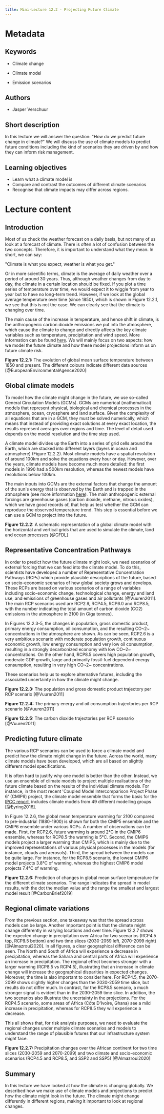 ```yaml
---
title: Mini-Lecture 12.2 - Projecting Future Climate
---
```


# Metadata 

## Keywords

-   Climate change

-   Climate model

-   Emission scenarios

## Authors 

-   Jasper Verschuur

## Short description 

In this lecture we will answer the question: "How do we predict future
change in climate?" We will discuss the use of climate models to predict
future conditions including the kind of scenarios they are driven by and
how they can inform risk management.

## Learning objectives 

-   Learn what a climate model is
-   Compare and contrast the outcomes of different climate scenarios
-   Recognise that climate impacts may differ across regions.

# Lecture content 

## Introduction 

Most of us check the weather forecast on a daily basis, but not many of
us look at a forecast of climate. There is often a lot of confusion
between the two concepts. Therefore, it is important to understand what
they mean. In short, we can say:

"Climate is what you expect, weather is what you get."

Or in more scientific terms, climate is the average of daily weather
over a period of around 30 years. Thus, although weather changes from
day to day, the climate in a certain location should be fixed. If you
plot a time series of temperature over time, we would expect it to
wiggle from year to year but to have no long-term trend. However, if we
look at the global average temperature over time (since 1850), which is
shown in Figure 12.2.1, we see that this is not the case. We can clearly
see that the climate is changing over time.

The main cause of the increase in temperature, and hence shift in
climate, is the anthropogenic carbon dioxide emissions we put into the
atmosphere, which cause the climate to change and directly affects the
key climate variables such as temperature, precipitation and wind speed.
More information can be found
[here](https://www.noaa.gov/education/resource-collections/climate). We
will mainly focus on two aspects: how we model the future climate and
how these model projections inform us on future climate risk.

**Figure 12.2.1:** The evolution of global mean surface temperature
between 1850 and present. The different colours indicate different data
sources [@EuropeanEnvironmentalAgence2020]

## Global climate models

To model how the climate might change in the future, we use so-called
General Circulation Models (GCMs). GCMs are numerical (mathematical)
models that represent physical, biological and chemical processes in the
atmosphere, ocean, cryosphere and land surface. Given the complexity of
all equations that are in a GCM, they must be solved numerically, which
means that instead of providing exact solutions at every exact location,
the results represent averages over regions and time. The level of
detail used depends on the model resolution and the time step used.

A climate model divides up the Earth into a series of grid cells around
the Earth, which are stacked into different layers (layers in ocean and
atmosphere) (Figure 12.2.2). Most climate models have a spatial
resolution of around 100km and solve the equations every hour or day.
However, over the years, climate models have become much more detailed:
the first models in 1990 had a 500km resolution, whereas the newest
models have resolutions below 100km.

The main inputs into GCMs are the external factors that change the
amount of the sun's energy that is observed by the Earth and is trapped
in the atmosphere (see more information
[here](https://en.wikipedia.org/wiki/Earth%27s_energy_budget)). The main
anthropogenic external forcings are greenhouse gases (carbon dioxide,
methane, nitrous oxides), which we have good records of, that help us
test whether the GCM can reproduce the observed temperature trend. This
step is essential before we can use a GCM to project into the future.

**Figure 12.2.2:** A schematic representation of a global climate model
with the horizontal and vertical grids that are used to simulate the
climate, land and ocean processes [@GFDL]

## Representative Concentration Pathways

In order to predict how the future climate might look, we need scenarios
of external forcing that we can feed into the climate model. To do this,
scientists have developed a number of Representative Concentration
Pathways (RCPs) which provide plausible descriptions of the future,
based on socio-economic scenarios of how global society grows and
develops. These RCPs are based on various scenarios of a range of
variables including socio-economic change, technological change, energy
and land use, and emissions of greenhouse gases and air pollutants
[@Vuuren2011]. The main RCP scenarios used are RCP2.6, RCP4.5, RCP6.0
and RCP8.5, with the number indicating the total amount of carbon
dioxide (CO2) emissions in the atmosphere in 2100 (in Giga tonnes).

In Figures 12.2.3-5, the changes in population, gross domestic product,
primary energy consumption, oil consumption, and the resulting CO~2~
concentrations in the atmosphere are shown. As can be seen, RCP2.6 is a
very ambitious scenario with moderate population growth, continuous
economic growth, low energy consumption and very low oil consumption,
resulting in a strongly decarbonized economy with low CO~2~
concentrations. On the other hand, RCP8.5 covers high population growth,
moderate GDP growth, large and primarily fossil-fuel dependent energy
consumption, resulting in very high CO~2~ concentrations.

These scenarios help us to explore alternative futures, including the
associated uncertainty in how the climate might change.

**Figure 12.2.3:** The population and gross domestic product trajectory
per RCP scenario [@Vuuren2011]

**Figure 12.2.4:** The primary energy and oil consumption trajectories
per RCP scenario [@Vuuren2011]

**Figure 12.2.5:** The carbon dioxide trajectories per RCP scenario
[@Vuuren2011]

## Predicting future climate

The various RCP scenarios can be used to force a climate model and
predict how the climate might change in the future. Across the world,
many climate models have been developed, which are all based on slightly
different model specifications.

It is often hard to justify why one model is better than the other.
Instead, we use an ensemble of climate models to project multiple
realisations of the future climate based on the results of the
individual climate models. For instance, in the most recent 'Coupled
Model Intercomparison Project Phase 6' (CMIP6) project, the climate
model ensemble that forms the basis for the [IPCC
report](https://www.ipcc.ch), includes climate models from 49 different
modelling groups [@Eyring2016].

In Figure 12.2.6, the global mean temperature warming for 2100 compared
to pre-industrial (1880-1900) is shown for both the CMIP5 ensemble and
the CMIP6 ensemble under various RCPs. A number of observations can be
made. First, for RCP2.6, future warming is around 2°C in the CMIP6
ensemble, whereas for RCP8.5 the warming is 5°C. Second, the CMIP6
models project a larger warming than CMIP5, which is mainly due to the
improved representations of various physical processes in the models
(for instance, clouds and aerosols). Third, the spread between the
models can be quite large. For instance, for the RCP8.5 scenario, the
lowest CMIP6 model projects 3.8°C of warming, whereas the highest CMIP6
model projects 7.4°C of warming.

**Figure 12.2.6:** Prediction of changes in global mean surface
temperature for the different climate scenarios. The range indicates the
spread in model results, with the dot the median value and the range the
smallest and largest model result [@CarbonBrief2019]

## Regional climate variations

From the previous section, one takeaway was that the spread across
models can be large. Another important point is that the climate might
change differently in varying locations and over time. Figure 12.2.7
shows the expected change in precipitation over Africa for two scenarios
(RCP4.5 top, RCP8.5 bottom) and two time slices (2030-2059 left,
2070-2099 right) [@Almazroui2020]. In all figures, a clear
geographical difference can be seen. The North and South of Africa will
experience a decrease in precipitation, whereas the Sahara and central
parts of Africa will experience an increase in precipitation. The
regional effect becomes stronger with a larger warming (RCP8.5 vs
RCP4.5), illustrating that an increase in climate change will increase
the geographical disparities in expected changes. Moreover, the time is
also important to consider here. For RCP4.5, the 2070-2099 shows
slightly higher changes than the 2030-2059 time slice, but results do
not differ much. In contrast, for the RCP8.5 scenario, a much stronger
signal is evident than in the 2030-2059 time slice. In addition, the two
scenarios also illustrate the uncertainty in the projections. For the
RCP4.5 scenario, some areas of Africa (Côte D'Ivoire, Ghana) see a mild
increase in precipitation, whereas for RCP8.5 they will experience a
decrease.

This all shows that, for risk analysis purposes, we need to evaluate the
regional changes under multiple climate scenarios and models to
understand the range of plausible futures that our infrastructure system
might face.

**Figure 12.2.7:** Precipitation changes over the African continent for
two time slices (2030-2059 and 2070-2099) and two climate and
socio-economic scenarios (RCP4.5 and RCP8.5, and SSP2 and SSP5)
[@Almazroui2020]

## Summary 

In this lecture we have looked at how the climate is changing globally.
We described how we make use of climate models and projections to
predict how the climate might look in the future. The climate might
change differently in different regions, making it important to look at
regional changes.
